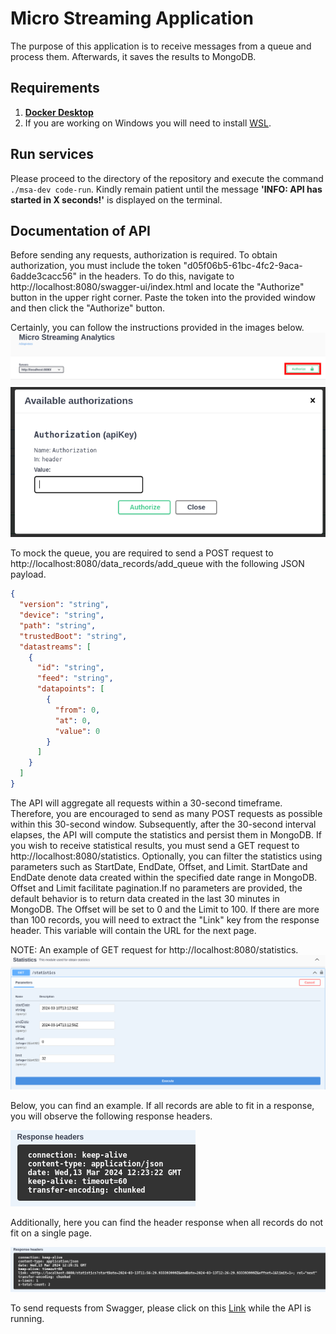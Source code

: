 # Micro Streaming Application
The purpose of this application is to receive messages from a queue and process them. Afterwards, it saves the results to MongoDB.

## Requirements
1. **[Docker Desktop](https://www.docker.com/products/docker-desktop/)**
2. If you are working on Windows you will need to install [WSL](https://learn.microsoft.com/en-us/windows/wsl/install).

## Run services
Please proceed to the directory of the repository and execute the command `./msa-dev code-run`. Kindly remain patient until the message **'INFO: API has started in X seconds!'** is displayed on the terminal.

## Documentation of API

Before sending any requests, authorization is required. To obtain authorization, you must include the token "d05f06b5-61bc-4fc2-9aca-6adde3cacc56" in the headers. To do this, navigate to http://localhost:8080/swagger-ui/index.html and locate the "Authorize" button in the upper right corner. Paste the token into the provided window and then click the "Authorize" button.

Certainly, you can follow the instructions provided in the images below.
![Auth button location](./img/auth-button-location.png)
![Authorize](./img/authorize.png)

To mock the queue, you are required to send a POST request to http://localhost:8080/data_records/add_queue with the following JSON payload.
```json
{
  "version": "string",
  "device": "string",
  "path": "string",
  "trustedBoot": "string",
  "datastreams": [
    {
      "id": "string",
      "feed": "string",
      "datapoints": [
        {
          "from": 0,
          "at": 0,
          "value": 0
        }
      ]
    }
  ]
}
```

The API will aggregate all requests within a 30-second timeframe. Therefore, you are encouraged to send as many POST requests as possible within this 30-second window. Subsequently, after the 30-second interval elapses, the API will compute the statistics and persist them in MongoDB. If you wish to receive statistical results, you must send a GET request to http://localhost:8080/statistics. Optionally, you can filter the statistics using parameters such as StartDate, EndDate, Offset, and Limit. StartDate and EndDate denote data created within the specified date range in MongoDB. Offset and Limit facilitate pagination.If no parameters are provided, the default behavior is to return data created in the last 30 minutes in MongoDB. The Offset will be set to 0 and the Limit to 100. If there are more than 100 records, you will need to extract the "Link" key from the response header. This variable will contain the URL for the next page.

NOTE: An example of GET request for http://localhost:8080/statistics. 
![Header response does not fit all records in a page](./img/get-statistics-example.png)

Below, you can find an example. If all records are able to fit in a response, you will observe the following response headers.

![Header response fit all records in a page](./img/no-pagination.png)

Additionally, here you can find the header response when all records do not fit on a single page.

![Header response does not fit all records in a page](./img/pagination.png)

To send requests from Swagger, please click on this [Link](http://localhost:8080/swagger-ui/index.html#) while the API is running.
